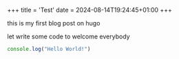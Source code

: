 +++
title = 'Test'
date = 2024-08-14T19:24:45+01:00
+++


this is my first blog post on hugo

let write some code to welcome everybody

```js
console.log("Hello World!")
```